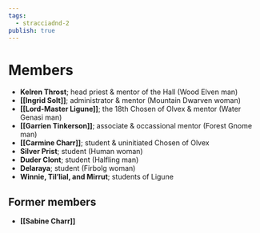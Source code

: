 ```yaml
---
tags:
  - stracciadnd-2
publish: true
---
```

# Members
- **Kelren Throst**; head priest & mentor of the Hall (Wood Elven man)
- **[[Ingrid Solt]]**; administrator & mentor (Mountain Dwarven woman)
- **[[Lord-Master Ligune]]**; the 18th Chosen of Olvex & mentor (Water Genasi man)
- **[[Garrien Tinkerson]]**; associate & occassional mentor (Forest Gnome man)
- **[[Carmine Charr]]**; student & uninitiated Chosen of Olvex
- **Silver Prist**; student (Human woman)
- **Duder Clont**; student (Halfling man)
- **Delaraya**; student (Firbolg woman)
- **Winnie, Til’lial, and Mirrut**; students of Ligune
## Former members
- **[[Sabine Charr]]**

